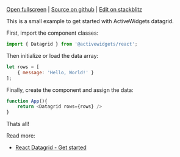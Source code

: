 
[Open fullscreen](https://react.activewidgets.com/hello-world/) | [Source on github](https://github.com/activewidgets/react/tree/master/examples/hello-world) | [Edit on stackblitz](https://stackblitz.com/github/activewidgets/react/tree/master/examples/hello-world?file=src/index.js)

This is a small example to get started with ActiveWidgets datagrid.

First, import the component classes:

```js
import { Datagrid } from '@activewidgets/react';
```

Then initialize or load the data array:

```js
let rows = [
    { message: 'Hello, World!' }
];
```

Finally, create the component and assign the data:

```js
function App(){
    return <Datagrid rows={rows} />
}
```

Thats all! 

Read more:

 - [React Datagrid - Get started](https://activewidgets.com/guide/env/react/)